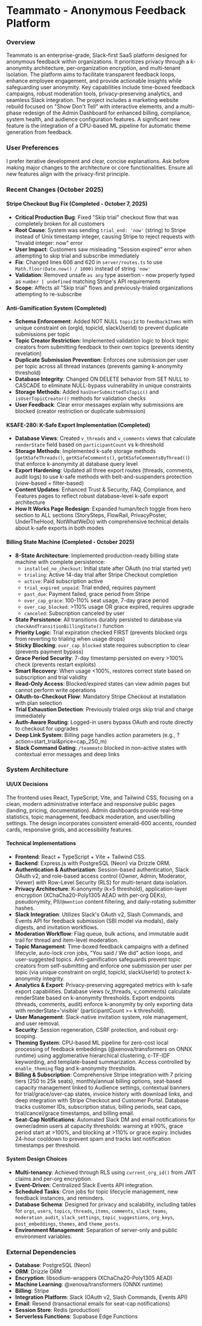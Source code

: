 # Teammato - Anonymous Feedback Platform

### Overview
Teammato is an enterprise-grade, Slack-first SaaS platform designed for anonymous feedback within organizations. It prioritizes privacy through a k-anonymity architecture, per-organization encryption, and multi-tenant isolation. The platform aims to facilitate transparent feedback loops, enhance employee engagement, and provide actionable insights while safeguarding user anonymity. Key capabilities include time-boxed feedback campaigns, robust moderation tools, privacy-preserving analytics, and seamless Slack integration. The project includes a marketing website rebuild focused on "Show Don't Tell" with interactive elements, and a multi-phase redesign of the Admin Dashboard for enhanced billing, compliance, system health, and audience configuration features. A significant new feature is the integration of a CPU-based ML pipeline for automatic theme generation from feedback.

### User Preferences
I prefer iterative development and clear, concise explanations. Ask before making major changes to the architecture or core functionalities. Ensure all new features align with the privacy-first principle.

### Recent Changes (October 2025)

#### Stripe Checkout Bug Fix (Completed - October 7, 2025)
- **Critical Production Bug**: Fixed "Skip trial" checkout flow that was completely broken for all customers
- **Root Cause**: System was sending `trial_end: 'now'` (string) to Stripe instead of Unix timestamp integer, causing Stripe to reject requests with "Invalid integer: now" error
- **User Impact**: Customers saw misleading "Session expired" error when attempting to skip trial and subscribe immediately
- **Fix**: Changed lines 606 and 620 in `server/routes.ts` to use `Math.floor(Date.now() / 1000)` instead of string `'now'`
- **Validation**: Removed unsafe `as any` type assertion - now properly typed as `number | undefined` matching Stripe's API requirements
- **Scope**: Affects all "Skip trial" flows and previously-trialed organizations attempting to re-subscribe

#### Anti-Gamification System (Completed)
- **Schema Enforcement**: Added NOT NULL `topicId` to `feedbackItems` with unique constraint on (orgId, topicId, slackUserId) to prevent duplicate submissions per topic
- **Topic Creator Restriction**: Implemented validation logic to block topic creators from submitting feedback to their own topics (prevents identity revelation)
- **Duplicate Submission Prevention**: Enforces one submission per user per topic across all thread instances (prevents gaming k-anonymity threshold)
- **Database Integrity**: Changed ON DELETE behavior from SET NULL to CASCADE to eliminate NULL-bypass vulnerability in unique constraints
- **Storage Methods**: Added `hasUserSubmittedToTopic()` and `isUserTopicCreator()` methods for validation checks
- **User Feedback**: Clear error messages explain why submissions are blocked (creator restriction or duplicate submission)

#### KSAFE-280: K-Safe Export Implementation (Completed)
- **Database Views**: Created `v_threads` and `v_comments` views that calculate `renderState` field based on `participantCount` vs k-threshold
- **Storage Methods**: Implemented k-safe storage methods (`getKSafeThreads()`, `getKSafeComments()`, `getKSafeCommentsByThread()`) that enforce k-anonymity at database query level
- **Export Hardening**: Updated all three export routes (threads, comments, audit logs) to use k-safe methods with belt-and-suspenders protection (view-based + filter-based)
- **Content Updates**: Enhanced Trust & Security, FAQ, Compliance, and Features pages to reflect robust database-level k-safe export architecture
- **How It Works Page Redesign**: Expanded human/tech toggle from hero section to ALL sections (StorySteps, FlowRail, PrivacyPoster, UnderTheHood, NotWhatWeDo) with comprehensive technical details about k-safe exports in both modes

#### Billing State Machine (Completed - October 2025)
- **8-State Architecture**: Implemented production-ready billing state machine with complete persistence:
  - `installed_no_checkout`: Initial state after OAuth (no trial started yet)
  - `trialing`: Active 14-day trial after Stripe Checkout completion
  - `active`: Paid subscription active
  - `trial_expired_unpaid`: Trial ended, requires payment
  - `past_due`: Payment failed, grace period from Stripe
  - `over_cap_grace`: 100-110% seat usage, 7-day grace period
  - `over_cap_blocked`: >110% usage OR grace expired, requires upgrade
  - `canceled`: Subscription canceled by user
- **State Persistence**: All transitions durably persisted to database via `checkAndTransitionBillingState()` function
- **Priority Logic**: Trial expiration checked FIRST (prevents blocked orgs from reverting to trialing when usage drops)
- **Sticky Blocking**: `over_cap_blocked` state requires subscription to clear (prevents payment bypass)
- **Grace Period Security**: 7-day timestamp persisted on every >100% check (prevents restart exploits)
- **Smart Recovery**: When usage <100%, restores correct state based on subscription and trial validity
- **Read-Only Access**: Blocked/expired states can view admin pages but cannot perform write operations
- **OAuth-to-Checkout Flow**: Mandatory Stripe Checkout at installation with plan selection
- **Trial Exhaustion Detection**: Previously trialed orgs skip trial and charge immediately
- **Auth-Aware Routing**: Logged-in users bypass OAuth and route directly to checkout for upgrades
- **Deep Link System**: Billing page handles action parameters (e.g., ?action=start_trial&price=cap_250_m)
- **Slack Command Gating**: `/teammato` blocked in non-active states with contextual error messages and deep links

### System Architecture

#### UI/UX Decisions
The frontend uses React, TypeScript, Vite, and Tailwind CSS, focusing on a clean, modern administrative interface and responsive public pages (landing, pricing, documentation). Admin dashboards provide real-time statistics, topic management, feedback moderation, and user/billing settings. The design incorporates consistent emerald-600 accents, rounded cards, responsive grids, and accessibility features.

#### Technical Implementations
- **Frontend**: React + TypeScript + Vite + Tailwind CSS.
- **Backend**: Express.js with PostgreSQL (Neon) via Drizzle ORM.
- **Authentication & Authorization**: Session-based authentication, Slack OAuth v2, and role-based access control (Owner, Admin, Moderator, Viewer) with Row-Level Security (RLS) for multi-tenant data isolation.
- **Privacy Architecture**: K-anonymity (k=5 threshold), application-layer encryption (XChaCha20-Poly1305 AEAD with per-org DEKs), pseudonymity, PII/`@mention` content filtering, and daily-rotating submitter hashes.
- **Slack Integration**: Utilizes Slack's OAuth v2, Slash Commands, and Events API for feedback submission (SBI model via modals), daily digests, and invitation workflows.
- **Moderation Workflow**: Flag queue, bulk actions, and immutable audit trail for thread and item-level moderation.
- **Topic Management**: Time-boxed feedback campaigns with a defined lifecycle, auto-lock cron jobs, "You said / We did" action loops, and user-suggested topics. Anti-gamification safeguards prevent topic creators from self-submitting and enforce one submission per user per topic (via unique constraint on orgId, topicId, slackUserId) to protect k-anonymity integrity.
- **Analytics & Export**: Privacy-preserving aggregated metrics with k-safe export capabilities. Database views (v_threads, v_comments) calculate renderState based on k-anonymity thresholds. Export endpoints (threads, comments, audit) enforce k-anonymity by only exporting data with renderState='visible' (participantCount >= k threshold).
- **User Management**: Slack-native invitation system, role management, and user removal.
- **Security**: Session regeneration, CSRF protection, and robust org-scoping.
- **Theming System**: CPU-based ML pipeline for zero-cost local processing of feedback embeddings (@xenova/transformers on ONNX runtime) using agglomerative hierarchical clustering, c-TF-IDF keywording, and template-based summarization. Access controlled by `enable_theming` flag and k-anonymity thresholds.
- **Billing & Subscription**: Comprehensive Stripe integration with 7 pricing tiers (250 to 25k seats), monthly/annual billing options, seat-based capacity management linked to Audience settings, contextual banners for trial/grace/over-cap states, invoice history with download links, and deep integration with Stripe Checkout and Customer Portal. Database tracks customer IDs, subscription status, billing periods, seat caps, trial/cancel/grace timestamps, and billing email.
- **Seat-Cap Notifications**: Automated Slack DM and email notifications for owner/admin users at capacity thresholds: warning at ≥90%, grace period start at >100%, and blocking at >110% or grace expiry. Includes 24-hour cooldown to prevent spam and tracks last notification timestamps per threshold.

#### System Design Choices
- **Multi-tenancy**: Achieved through RLS using `current_org_id()` from JWT claims and per-org encryption.
- **Event-Driven**: Centralized Slack Events API integration.
- **Scheduled Tasks**: Cron jobs for topic lifecycle management, new feedback instances, and reminders.
- **Database Schema**: Designed for privacy and scalability, including tables for `orgs`, `users`, `topics`, `threads`, `items`, `comments`, `slack_teams`, `moderation_audit`, `slack_settings`, `topic_suggestions`, `org_keys`, `post_embeddings`, `themes`, and `theme_posts`.
- **Environment Management**: Separation of server-only and public environment variables.

### External Dependencies

- **Database**: PostgreSQL (Neon)
- **ORM**: Drizzle ORM
- **Encryption**: libsodium-wrappers (XChaCha20-Poly1305 AEAD)
- **Machine Learning**: @xenova/transformers (ONNX runtime)
- **Billing**: Stripe
- **Integration Platform**: Slack (OAuth v2, Slash Commands, Events API)
- **Email**: Resend (transactional emails for seat-cap notifications)
- **Session Store**: Redis (production)
- **Serverless Functions**: Supabase Edge Functions